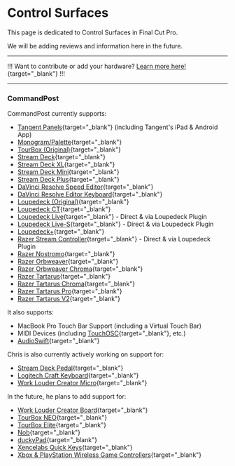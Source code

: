 # Control Surfaces

This page is dedicated to Control Surfaces in Final Cut Pro.

We will be adding reviews and information here in the future.

---

!!!
Want to contribute or add your hardware? [Learn more here!](/contribute/){target="_blank"}
!!!

---

### CommandPost

CommandPost currently supports:

- [Tangent Panels](http://tangentwave.co.uk){target="_blank"} (including Tangent's iPad & Android App)<br />
- [Monogram/Palette](https://monogramcc.com){target="_blank"}<br />
- [TourBox (Original)](https://www.tourboxtech.com){target="_blank"}<br />
- [Stream Deck](https://www.elgato.com/en/gaming/stream-deck){target="_blank"}<br />
- [Stream Deck XL](https://www.elgato.com/en/gaming/stream-deck){target="_blank"}<br />
- [Stream Deck Mini](https://www.elgato.com/en/gaming/stream-deck){target="_blank"}<br />
- [Stream Deck Plus](https://www.elgato.com/en/gaming/stream-deck){target="_blank"}<br />
- [DaVinci Resolve Speed Editor](https://www.blackmagicdesign.com/media/release/20201109-02){target="_blank"}<br />
- [DaVinci Resolve Editor Keyboard](https://www.blackmagicdesign.com/au/products/davinciresolve/keyboard){target="_blank"}<br />
- [Loupedeck (Original)](https://loupedeck.com){target="_blank"}<br />
- [Loupedeck CT](https://loupedeck.com){target="_blank"}<br />
- [Loupedeck Live](https://loupedeck.com){target="_blank"} - Direct & via Loupedeck Plugin<br />
- [Loupedeck Live-S](https://www.indiegogo.com/projects/loupedeck-live-s-customizable-streaming-console#/){target="_blank"} - Direct & via Loupedeck Plugin<br />
- [Loupedeck+](https://loupedeck.com){target="_blank"}<br />
- [Razer Stream Controller](https://www.razer.com/au-en/streaming-accessories/razer-stream-controller){target="_blank"} - Direct & via Loupedeck Plugin<br />
- [Razer Nostromo](https://www2.razer.com/ap-en/gaming-keyboards-keypads/razer-nostromo){target="_blank"}<br />
- [Razer Orbweaver](https://www2.razer.com/ap-en/gaming-keyboards-keypads/razer-orbweaver-2012){target="_blank"}<br />
- [Razer Orbweaver Chroma](https://mysupport.razer.com/app/answers/detail/a_id/3619/~/razer-orbweaver-chroma-%7C-rz07-01440-support){target="_blank"}<br />
- [Razer Tartarus](https://mysupport.razer.com/app/answers/detail/a_id/3614/~/razer-tartarus-%7C-rz07-010301-support){target="_blank"}<br />
- [Razer Tartarus Chroma](https://mysupport.razer.com/app/answers/detail/a_id/3617/~/razer-tartarus-chroma-%7C-rz07-01510-support){target="_blank"}<br />
- [Razer Tartarus Pro](https://www.razer.com/au-en/gaming-keypads/razer-tartarus-pro){target="_blank"}<br />
- [Razer Tartarus V2](https://www.razer.com/gaming-keypads/Razer-Tartarus-V2/RZ07-02270100-R3U1){target="_blank"}

It also supports:

- MacBook Pro Touch Bar Support (including a Virtual Touch Bar)
- MIDI Devices (including [TouchOSC](https://hexler.net/products/touchosc){target="_blank"}, etc.)
- [AudioSwift](https://audioswiftapp.com){target="_blank"}

Chris is also currently actively working on support for:

- [Stream Deck Pedal](https://www.elgato.com/en/stream-deck-pedal){target="_blank"}
- [Logitech Craft Keyboard](https://www.logitech.com/en-us/products/keyboards/craft.920-008484.html){target="_blank"}
- [Work Louder Creator Micro](https://worklouder.cc/creator-micro/){target="_blank"}

In the future, he plans to add support for:

- [Work Louder Creator Board](https://worklouder.cc/creator-board/){target="_blank"}
- [TourBox NEO](https://www.tourboxtech.com/en/product.html){target="_blank"}
- [TourBox Elite](https://www.tourboxtech.com/en/TourBoxElite-product.html){target="_blank"}
- [Nob](https://www.nobcontrol.com){target="_blank"}
- [duckyPad](https://www.kickstarter.com/projects/dekunukem/duckypad-do-it-all-mechanical-macropad){target="_blank"}
- [Xencelabs Quick Keys](https://www.xencelabs.com/product/xencelabs-quick-keys-remote/){target="_blank"}
- [Xbox & PlayStation Wireless Game Controllers](https://support.apple.com/en-au/HT210414){target="_blank"}
